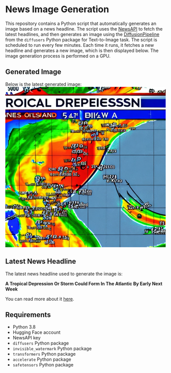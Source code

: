 # News Image Generation
This repository contains a Python script that automatically generates an image based on a news headline. The script uses the [NewsAPI](https://newsapi.org/) to fetch the latest headlines, and then generates an image using the [DiffusionPipeline](https://github.com/huggingface/diffusers) from the `diffusers` Python package for Text-to-Image task.
The script is scheduled to run every few minutes. Each time it runs, it fetches a new headline and generates a new image, which is then displayed below. The image generation process is performed on a GPU.

## Generated Image
Below is the latest generated image:
![Generated Image](image.png)

## Latest News Headline
The latest news headline used to generate the image is:

**A Tropical Depression Or Storm Could Form In The Atlantic By Early Next Week**

You can read more about it [here](https://news.google.com/rss/articles/CBMiogFBVV95cUxNNmZ2UXlfdkNUZVNQVkJsaW5hYTMxZmVDZXdPRVk3VVNTM1U4ak9wb0pVZXAyUU4tRmJHZnIzdUV5UXRLbzU3SDN1akw1V0VlZjctRE9yWmZrRzFCZXVaVDBmNGxjcDZrdVNZWk5LTFNGU1VjX1JwcGItZXhTSlNoUEJuNEg5RWJzcUR6bDZqdkc4OC1nRjZMdldWQ0hEVFpwbUE?oc=5).

## Requirements
- Python 3.8
- Hugging Face account
- NewsAPI key
- `diffusers` Python package
- `invisible_watermark` Python package
- `transformers` Python package
- `accelerate` Python package
- `safetensors` Python package

